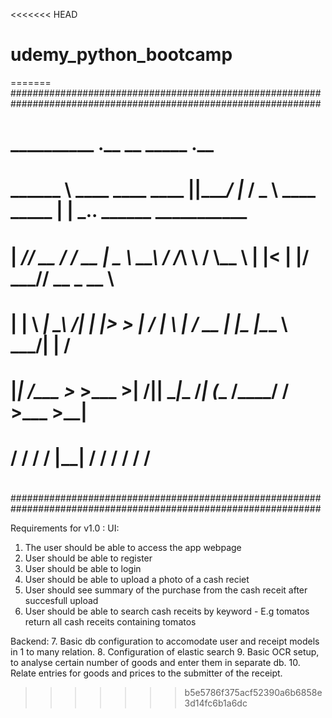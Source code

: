 <<<<<<< HEAD
# udemy_python_bootcamp
=======
################################################################################################################
#                                                                                                              #
#    __________                   .__        __       _____                .__                                 #
#    \______   \ ____  ____  ____ |__|______/  |_    /  _  \   ____ _____  |  | ___.__. ______ ___________     #
#     |       _// __ \/ ___\/ __ \|  \____ \   __\  /  /_\  \ /    \\__  \ |  |<   |  |/  ___// __ \_  __ \    #
#     |    |   \  ___|  \__\  ___/|  |  |_> >  |   /    |    \   |  \/ __ \|  |_\___  |\___ \\  ___/|  | \/    #
#    |____|_  /\___  >___  >___  >__|   __/|__|   \____|__  /___|  (____  /____/ ____/____  >\___  >__|        #
#           \/     \/    \/    \/   |__|                  \/     \/     \/     \/         \/     \/            #
#                                                                                                              #
################################################################################################################



Requirements for v1.0 :
UI:
1.  The user should be able to access the app webpage 
2.  User should be able to register
3.  User should be able to login
4.  User should be able to upload a photo of a cash reciet
5.  User should see summary of the purchase from the cash receit after succesfull upload
6.  User should be able to search cash receits by keyword - E.g tomatos return all cash receits containing tomatos

Backend:
7.  Basic db configuration to accomodate user and receipt models in 1 to many relation.
8.  Configuration of elastic search
9.  Basic OCR setup, to analyse certain number of goods and enter them in separate db.
10. Relate entries for goods and prices to the submitter of the receipt.
>>>>>>> b5e5786f375acf52390a6b6858e3d14fc6b1a6dc
